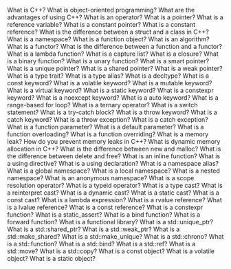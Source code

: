 What is C++?
What is object-oriented programming?
What are the advantages of using C++?
What is an operator?
What is a pointer?
What is a reference variable?
What is a constant pointer?
What is a constant reference?
What is the difference between a struct and a class in C++?
What is a namespace?
What is a function object?
What is an algorithm?
What is a functor?
What is the difference between a function and a functor?
What is a lambda function?
What is a capture list?
What is a closure?
What is a binary function?
What is a unary function?
What is a smart pointer?
What is a unique pointer?
What is a shared pointer?
What is a weak pointer?
What is a type trait?
What is a type alias?
What is a decltype?
What is a const keyword?
What is a volatile keyword?
What is a mutable keyword?
What is a virtual keyword?
What is a static keyword?
What is a constexpr keyword?
What is a noexcept keyword?
What is a auto keyword?
What is a range-based for loop?
What is a ternary operator?
What is a switch statement?
What is a try-catch block?
What is a throw keyword?
What is a catch keyword?
What is a throw exception?
What is a catch exception?
What is a function parameter?
What is a default parameter?
What is a function overloading?
What is a function overriding?
What is a memory leak?
How do you prevent memory leaks in C++?
What is dynamic memory allocation in C++?
What is the difference between new and malloc?
What is the difference between delete and free?
What is an inline function?
What is a using directive?
What is a using declaration?
What is a namespace alias?
What is a global namespace?
What is a local namespace?
What is a nested namespace?
What is an anonymous namespace?
What is a scope resolution operator?
What is a typeid operator?
What is a type cast?
What is a reinterpret cast?
What is a dynamic cast?
What is a static cast?
What is a const cast?
What is a lambda expression?
What is a rvalue reference?
What is a lvalue reference?
What is a const reference?
What is a constexpr function?
What is a static_assert?
What is a bind function?
What is a forward function?
What is a functional library?
What is a std::unique_ptr?
What is a std::shared_ptr?
What is a std::weak_ptr?
What is a std::make_shared?
What is a std::make_unique?
What is a std::chrono?
What is a std::function?
What is a std::bind?
What is a std::ref?
What is a std::move?
What is a std::copy?
What is a const object?
What is a volatile object?
What is a static object?